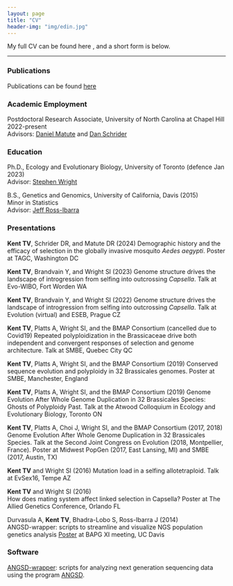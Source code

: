 ```yaml
---
layout: page
title: "CV"
header-img: "img/edin.jpg"
---
```


My full CV can be found here <a href="/docs/cv.pdf" target="_blank"><i class="fa fa-file-text fa-md"></i></a>, and a short form is below.   

___

### Publications

Publications can be found [here](4_publications.html)

### Academic Employment

Postdoctoral Research Associate, University of North Carolina at Chapel Hill 2022-present  
Advisors: [Daniel Matute](http://www.dm-incompatibilities.org/index.html) and [Dan Schrider](https://www.schriderlab.org/)  

### Education  

Ph.D., Ecology and Evolutionary Biology, University of Toronto (defence Jan 2023)  
Advisor: [Stephen Wright](https://wright.eeb.utoronto.ca)  

B.S., Genetics and Genomics, University of California, Davis    (2015)  
Minor in Statistics  
Advisor: [Jeff Ross-Ibarra](https://rilab.og)

### Presentations

__Kent TV__, Schrider DR, and Matute DR (2024)
Demographic history and the efficacy of selection in the globally invasive mosquito *Aedes aegypti*. Poster at TAGC, Washington DC

__Kent TV__, Brandvain Y, and Wright SI (2023)
Genome structure drives the landscape of introgression from selfing into outcrossing *Capsella*. Talk at Evo-WIBO, Fort Worden WA

__Kent TV__, Brandvain Y, and Wright SI (2022)
Genome structure drives the landscape of introgression from selfing into outcrossing *Capsella*. Talk at Evolution (virtual) and ESEB, Prague CZ

__Kent TV__, Platts A, Wright SI, and the BMAP Consortium (cancelled due to Covid19)
Repeated polyploidization in the Brassicaceae drive both independent and convergent responses of selection and genome architecture. Talk at SMBE, Quebec City QC

__Kent TV__, Platts A, Wright SI, and the BMAP Consortium (2019)
Conserved sequence evolution and polyploidy in 32 Brassicales genomes. Poster at SMBE, Manchester, England

__Kent TV__, Platts A, Wright SI, and the BMAP Consortium (2019)
Genome Evolution After Whole Genome Duplication in 32 Brassicales Species: Ghosts of Polyploidy Past. Talk at the Atwood Colloquium in Ecology and Evolutionary Biology, Toronto ON

__Kent TV__, Platts A, Choi J, Wright SI, and the BMAP Consortium (2017, 2018)
Genome Evolution After Whole Genome Duplication in 32 Brassicales Species. Talk at the Second Joint Congress on Evolution (2018, Montpellier, France). Poster at Midwest PopGen (2017, East Lansing, MI) and SMBE (2017, Austin, TX)

__Kent TV__ and Wright SI	(2016)
Mutation load in a selfing allotetraploid. Talk at EvSex16, Tempe AZ

__Kent TV__ and Wright SI	(2016)  
How does mating system affect linked selection in Capsella? Poster at The Allied Genetics Conference, Orlando FL

Durvasula A, __Kent TV__, Bhadra-Lobo S, Ross-Ibarra J	(2014)  
ANGSD-wrapper: scripts to streamline and visualize NGS population genetics analysis [Poster](docs/awposter.pdf) at BAPG XI meeting, UC Davis

### Software

[ANGSD-wrapper](https://github.com/ANGSD-wrapper/angsd-wrapper): scripts for analyzing next generation sequencing data using the program [ANGSD](http://popgen.dk/wiki/index.php/ANGSD).
